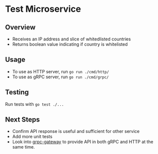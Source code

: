 # Test Microservice

## Overview
* Receives an IP address and slice of whitedlisted countries
* Returns boolean value indicating if country is whitelisted

## Usage

* To use as HTTP server, run `go run ./cmd/http/`
* To use as gRPC server, run `go run ./cmd/grpc/`

## Testing

Run tests with `go test ./...`

## Next Steps

* Confirm API response is useful and sufficient for other service
* Add more unit tests
* Look into [grpc-gateway](https://github.com/grpc-ecosystem/grpc-gateway) to provide API in both gRPC and HTTP at the same time.